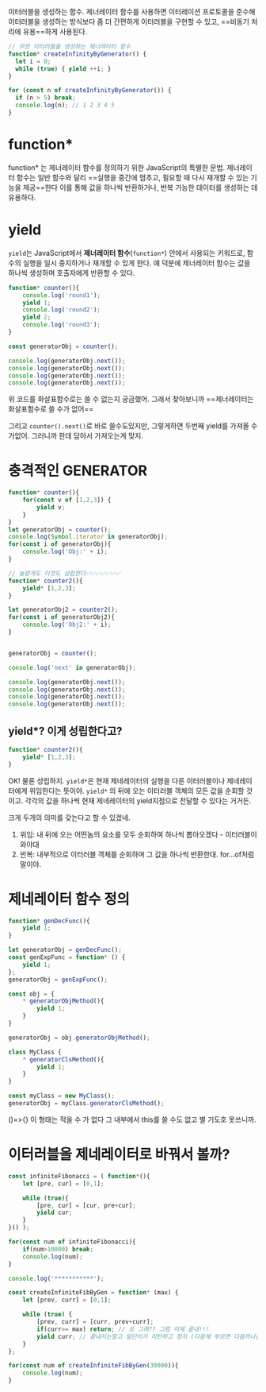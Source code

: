 이터러블을 생성하는 함수.
제너레이터 함수를 사용하면 이터레이션 프로토콜을 준수해 이터러블을 생성하는 방식보다 좀 더 간편하게 이터러블을 구현할 수 있고, ==비동기 처리에 유용==하게 사용된다.

```js
// 무한 이터러블을 생성하는 제너레이터 함수
function* createInfinityByGenerator() {
  let i = 0;
  while (true) { yield ++i; }
}

for (const n of createInfinityByGenerator()) {
  if (n > 5) break;
  console.log(n); // 1 2 3 4 5
}
```


# function*

function* 는 제너레이터 함수를 정의하기 위한 JavaScript의 특별한 문법. 
제너레이터 함수는 일반 함수와 달리 ==실행을 중간에 멈추고, 필요할 때 다시 재개할 수 있는 기능을 제공==한다 
이를 통해 값을 하나씩 반환하거나, 반복 가능한 데이터를 생성하는 데 유용하다.


# yield

`yield`는 JavaScript에서 **제너레이터 함수**(`function*`) 안에서 사용되는 키워드로, 함수의 실행을 일시 중지하거나 재개할 수 있게 한다. 얘 덕분에 제너레이터 함수는 값을 하나씩 생성하며 호출자에게 반환할 수 있다.

```js
function* counter(){
    console.log('round1');
    yield 1;
    console.log('round2');
    yield 2;
    console.log('round3');
}

const generatorObj = counter();

console.log(generatorObj.next());
console.log(generatorObj.next());
console.log(generatorObj.next());
console.log(generatorObj.next());
```

위 코드를 화살표함수로는 쓸 수 없는지 궁금했어.
그래서 찾아보니까 ==제너레이터는 화살표함수로 쓸 수가 없어==

그리고 `counter().next()`로 바로 쓸수도있지만, 그렇게하면 두번째 yield를 가져올 수가없어.
그러니까 한데 담아서 가져오는게 맞지.



# 충격적인 GENERATOR

```js
function* counter(){
    for(const v of [1,2,3]) {
        yield v;
    }
}
let generatorObj = counter();
console.log(Symbol.iterator in generatorObj);
for(const i of generatorObj){
    console.log('Obj:' + i);
}

// 놀랍게도 이것도 성립한다✅✅✅✅✅✅✅
function* counter2(){
    yield* [1,2,3];
}

let generatorObj2 = counter2();
for(const i of generatorObj2){
    console.log('Obj2:' + i);
}


generatorObj = counter();

console.log('next' in generatorObj);

console.log(generatorObj.next());
console.log(generatorObj.next());
console.log(generatorObj.next());
console.log(generatorObj.next());
```


## yield*? 이게 성립한다고?

```js
function* counter2(){
	yield* [1,2,3];
}
```

OK! 물론 성립하지. `yield*`은 현재 제네레이터의 실행을 다른 이터러블이나 제네레이터에게 위임한다는 뜻이야. `yield*` 의 뒤에 오는 이터러블 객체의 모든 값을 순회할 것이고. 각각의 값을 하나씩 현재 제네레이터의 yield지점으로 전달할 수 있다는 거거든. 

크게 두개의 의미를 갖는다고 할 수 있겠네. 

1. 위임: 내 뒤에 오는 어떤놈의 요소를 모두 순회하여 하나씩 뽑아오겠다 - 이터러블이 와야대
2. 반복: 내부적으로 이터러블 객체를 순회하며 그 값을 하나씩 반환한대.  for...of처럼 말이야. 



# 제네레이터 함수 정의

```js
function* genDecFunc(){
	yield 1;
}

let generatorObj = genDecFunc();
const genExpFunc = function* () {
	yield 1;
};
generatorObj = genExpFunc();

const obj = {
	* generatorObjMethod(){
		yield 1; 
	}
}

generatorObj = obj.generatorObjMethod();

class MyClass {
	* generatorClsMethod(){
		yield 1;
	}
}

const myClass = new MyClass();
generatorObj = myClass.generatorClsMethod();
```

()=>{} 이 형태는 적을 수 가 없다
그 내부에서 this를 쓸 수도 없고 별 기도호 못쓰니까.


# 이터러블을 제네레이터로 바꿔서 볼까?

```js
const infiniteFibonacci = ( function*(){
    let [pre, cur] = [0,1];

    while (true){
        [pre, cur] = [cur, pre+cur];
        yield cur;
    }
}() );

for(const num of infiniteFibonacci){
    if(num>10000) break;
    console.log(num);
}

console.log('***********');

const createInfiniteFibByGen = function* (max) {
    let [prev, curr] = [0,1];

    while (true) {
        [prev, curr] = [curr, prev+curr];
        if(curr>= max) return; // 오 그래?? 그럼 이제 끝내!!!
        yield curr; // 끝내지는말고 일단이거 리턴하고 정지 (다음에 부르면 다음꺼나감)
    }
};

for(const num of createInfiniteFibByGen(30000)){
    console.log(num);
}
```

